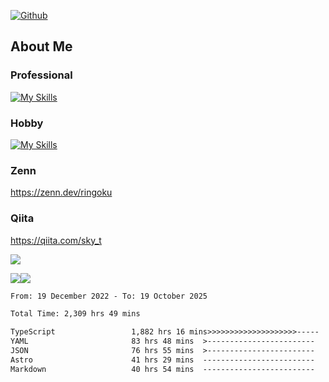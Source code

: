 [![Github](https://img.shields.io/github/followers/skyt-a?label=Follow&style=social)](https://github.com/skyt-a)

## About Me
### Professional
[![My Skills](https://skillicons.dev/icons?i=react,ts,js,nodejs,java,graphql,firebase,githubactions&theme=light)](https://skillicons.dev)
### Hobby
[![My Skills](https://skillicons.dev/icons?i=unity,rust,py&theme=light)](https://skillicons.dev)

### Zenn
https://zenn.dev/ringoku
### Qiita
https://qiita.com/sky_t


![](https://github-profile-summary-cards.vercel.app/api/cards/profile-details?username=skyt-a&theme=default)

![](https://github-profile-summary-cards.vercel.app/api/cards/repos-per-language?username=skyt-a&theme=default)![](https://github-profile-summary-cards.vercel.app/api/cards/stats?username=RinGoku&theme=default)

<!--START_SECTION:waka-->

```txt
From: 19 December 2022 - To: 19 October 2025

Total Time: 2,309 hrs 49 mins

TypeScript                 1,882 hrs 16 mins>>>>>>>>>>>>>>>>>>>>-----   81.49 %
YAML                       83 hrs 48 mins  >------------------------   03.63 %
JSON                       76 hrs 55 mins  >------------------------   03.33 %
Astro                      41 hrs 29 mins  -------------------------   01.80 %
Markdown                   40 hrs 54 mins  -------------------------   01.77 %
```

<!--END_SECTION:waka-->
